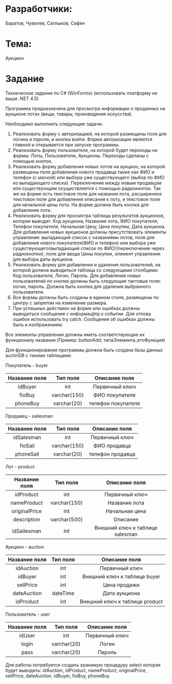 # Разработчики:

Баратов, Чувелев, Сатлыков, Сафян

# Тема:

Аукцион

# Задание

Техническое задания по C# (WinForms) (использовать платформу не выше .NET 4.5)

Программа предназначена для просмотра информации о проданных на аукционе лотах (вещи, товары, произведения искусства).

Необходимо выполнить следующие задачи:

1. Реализовать форму с авторизацией, на которой размещены поля для логина и пароля, и кнопка войти. Форма авторизации является главной и открывается при запуске программы.
2. Реализовать форму пользователя, на которой будет переходы на формы: Лоты, Пользователи, Аукционы. Переходы сделаны с помощью кнопок.
3. Реализовать форму добавления новых лотов на аукцион, на которой размещены поля добавления нового продавца такие как ФИО и телефон (с маской) или выбора уже существующего (выбор по ФИО из выпадающего списка). Переключение между новым продавцом или существующим осуществляется с помощью радиокнопок. Так же на форме есть текстовое поле для названия лота, расширенное текстовое поле для добавления описания к лоту, и текстовое поле для начальной цены лота. На форме должна быть кнопка для добавления лота.
4. Реализовать форму для просмотра таблицы результатов аукционов, которая выводит: Код аукциона, Название лота, ФИО покупателя, Телефон покупателя, Начальная Цену, Цена покупки, Дата аукциона. Для добавления новых аукционов должны присутствовать элементы управления: выпадающий список с названиями лотов, поля для добавления нового покупателя(ФИО и телефон) или выбора уже существующего(выпадающий список по ФИО)(переключение через радиокнопки), поле для ввода Цены покупки, элемент управления для выбора даты аукциона.
5. Реализовать форму для добавления и удаления пользователей, на которой должна выводиться таблица со следующими столбцами: Код пользователя, Логин, Пароль. Для добавления новых пользователей по кнопке должны быть следующие тактовые поля: логин, пароль. Должна быть кнопка для удаления выбранного пользователя.
6. Все формы должны быть созданы в едином стиле, размещены по центру с запретом на изменение размера.
7. При успешных действиях на форме или ошибках должны выводиться сообщения c информацbtq о событии. Для отлова ошибок использовать try catch. Сообщения об ошибках должны быть и изображением.

Все элементы управления должны иметь соответствующие их функционалу название (Пример: buttonAdd; типаЭлемента_егоФункция)

Для функционирования программы должна быть создана базы данных auctinDB с такими таблицами:

Покупатель - buyer

| Название поля | Тип поля         | Описание поля                |
|:-------------:|:----------------:|:----------------------------:|
| idBuyer       | int              | Первичный ключ           |
| fioBuy           | varchar(150)     | ФИО покупателя            |
| phoneBuy         | varchar(20)      | телефон покупателя            |

Продавец - sailesman

| Название поля | Тип поля         | Описание поля                |
|:-------------:|:----------------:|:----------------------------:|
| idSalesman       | int              | Первичный ключ           |
| fioSail           | varchar(150)     | ФИО продавца            |
| phoneSail         | varchar(20)      | телефон продавца            |

Лот - product

| Название поля | Тип поля         | Описание поля                |
|:-------------:|:----------------:|:----------------------------:|
| idProduct      | int              | Первичный ключ           |
| nameProduct     | varchar(150)     | Название лота            |
| originalPrice     | int     | Начальная цена            |
| description         | varchar(500)      | Описание            |
| idSailesman         | int      | Внешний ключ к таблице salesman |

Аукцион - auction

| Название поля | Тип поля         | Описание поля                |
|:-------------:|:----------------:|:----------------------------:|
| idAuction      | int             | Первичный ключ           |
| idBuyer        | int             | Внешний ключ к таблице buyer |
| sellPrice      | int             | Цена продажи            |
| dateAuction     | dateTime        | Дата аукциона              |
| idProduct         | int      | Внешний ключ к таблице product |

Пользователь - user

| Название поля | Тип поля         | Описание поля                |
|:-------------:|:----------------:|:----------------------------:|
| idUser        | int                | Первичный ключ               |
| login         | varchar(20)       | Логин                        |
| pass          | varchar(20)          | Пароль                       |

Для работы потребуется создать хранимую процедуру select которая будет выводить: idAuction, idProduct, nameProduct, originalPrice, sellPrice, dateAuction, idBuyer, fioBuy, phoneBuy
